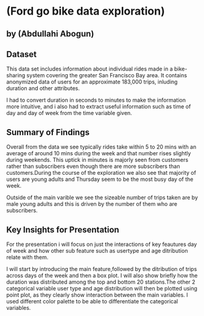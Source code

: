 # (Ford go bike data exploration)
## by (Abdullahi Abogun)


## Dataset

This data set includes information about individual rides made in a bike-sharing system covering the greater San Francisco Bay area. It contains anonymized data of users for an approximate 183,000 trips, inluding duration and other attributes.

I had to convert duration in seconds to minutes to make the information more intuitive, and i also had to extract useful information such as time of day and day of week from the time variable given.


## Summary of Findings

Overall from the data we see typically rides take within 5 to 20 mins with an average of around 10 mins during the week and that number rises slightly during weekends. This uptick in minutes is majorly seen from customers rather than subscribers even though there are more subscribers than customers.During the course of the exploration we also see that majority of users are young adults and Thursday seem to be the most busy day of the week. 

Outside of the main varible we see the sizeable number of trips taken are by male young adults and this is driven by the number of them who are subscribers. 

## Key Insights for Presentation

For the presentation i will focus on just the interactions of key feautures day of week and how other sub feature such as usertype and age ditribution relate with them.

I will start by introducing the main feature,followed by the ditribution of trips across days of the week and then a box plot. I will also show briefly how the duration was distributed among the top and bottom 20 stations.The other 2 categorical variable user type and age distribution will then be plotted using point plot, as they clearly show interaction between the main variables.
I used different color palette to be able to differentiate the categorical variables.
